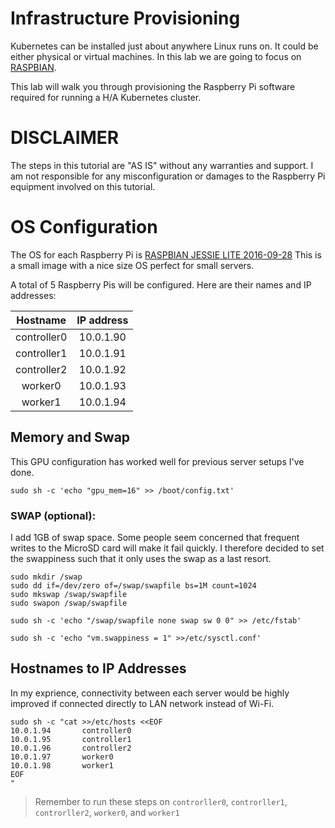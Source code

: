 # Infrastructure Provisioning

Kubernetes can be installed just about anywhere Linux runs on. It could be either physical or virtual machines. In this lab we are going to focus on [RASPBIAN](https://www.raspberrypi.org/downloads/raspbian/).

This lab will walk you through provisioning the Raspberry Pi software required for running a H/A Kubernetes cluster. 

# DISCLAIMER
The steps in this tutorial are "AS IS" without any warranties and support.
I am not responsible for any misconfiguration or damages to the Raspberry Pi equipment involved on this tutorial.


# OS Configuration

The OS for each Raspberry Pi is [RASPBIAN JESSIE LITE 2016-09-28](https://downloads.raspberrypi.org/raspbian_lite/images/raspbian_lite-2016-09-28/2016-09-23-raspbian-jessie-lite.zip) This is a small image with a nice size OS perfect for small servers.

A total of 5 Raspberry Pis will be configured. Here are their names and IP addresses:

| Hostname      | IP address    |
|:-------------:|:-------------:|
| controller0   | 10.0.1.90     |
| controller1   | 10.0.1.91     |
| controller2   | 10.0.1.92     |
| worker0       | 10.0.1.93     |
| worker1       | 10.0.1.94     |


## Memory and Swap

This GPU configuration has worked well for previous server setups I've done.

```
sudo sh -c 'echo "gpu_mem=16" >> /boot/config.txt'
```

### SWAP (optional):
I add 1GB of swap space.
Some people seem concerned that frequent writes to the MicroSD card will make it fail quickly. I therefore decided to set the swappiness such that it only uses the swap as a last resort.

```
sudo mkdir /swap
sudo dd if=/dev/zero of=/swap/swapfile bs=1M count=1024
sudo mkswap /swap/swapfile
sudo swapon /swap/swapfile
```

```
sudo sh -c 'echo "/swap/swapfile none swap sw 0 0" >> /etc/fstab' 
```

```
sudo sh -c 'echo "vm.swappiness = 1" >>/etc/sysctl.conf'
```

## Hostnames to IP Addresses

In my exprience, connectivity between each server would be highly improved if connected directly to LAN network instead of Wi-Fi.

```
sudo sh -c "cat >>/etc/hosts <<EOF
10.0.1.94       controller0
10.0.1.95       controller1
10.0.1.96       controller2
10.0.1.97       worker0
10.0.1.98       worker1
EOF
"
```

> Remember to run these steps on `controrller0`, `controrller1`, `controrller2`, `worker0`, and `worker1`